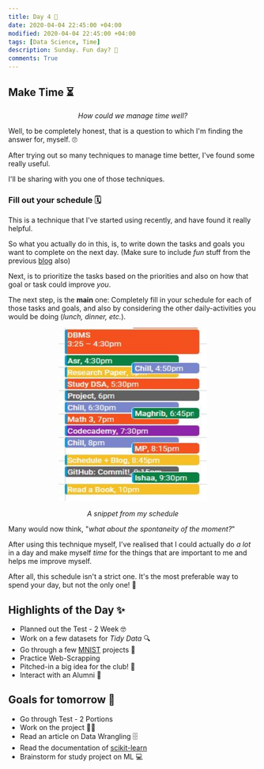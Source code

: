 ```yaml
---
title: Day 4 🦉
date: 2020-04-04 22:45:00 +04:00
modified: 2020-04-04 22:45:00 +04:00
tags: [Data Science, Time]
description: Sunday. Fun day? 🤖
comments: True
---
```


## Make Time ⏳

<p align="center">
  <em>How could we manage time well?</em>
</p>  


Well, to be completely honest, that is a question to which I'm finding the answer for, myself. 🙄

After trying out so many techniques to manage time better, I've found some really useful. 

I'll be sharing with you one of those techniques. 

### Fill out your schedule 🗓

This is a technique that I've started using recently, and have found it really helpful. 

So what you actually do in this, is, to write down the tasks and goals you want to complete on the next day. (Make sure to include *fun* stuff from the previous [blog](https://abxhr-learning.vercel.app/Day-3/) also)

Next, is to prioritize the tasks based on the priorities and also on how that goal or task could improve *you*.

The next step, is the **main** one: Completely fill in your schedule for each of those tasks and goals, and also by considering the other daily-activities you would be doing (*lunch, dinner, etc.*).

<p align="center">
<img width="300" height="350" src=snippet.JPG>
</p>  

<p align="center">
<em>A snippet from my schedule</em>
</p>

Many would now think, "*what about the spontaneity of the moment?*"

After using this technique myself, I've realised that I could actually do *a lot* in a day and make myself *time* for the things that are important to me and helps me improve myself.

After all, this schedule isn't a strict one. It's the most preferable way to spend your day, but not the only one! 🙌
  
## Highlights of the Day ✨
- Planned out the Test - 2 Week 🤓
- Work on a few datasets for *Tidy Data* 🔍
- Go through a few [MNIST](https://en.wikipedia.org/wiki/MNIST_database) projects :1234:
- Practice Web-Scrapping
- Pitched-in a big idea for the club! 💯
- Interact with an Alumni 🤝

## Goals for tomorrow 📝
- Go through Test - 2 Portions 
- Work on the project 👨‍💻
- Read an article on Data Wrangling 🗄
- Read the documentation of [scikit-learn](https://scikit-learn.org/)
- Brainstorm for study project on ML 💻
